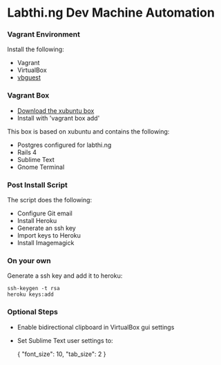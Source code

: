 # Labthi.ng Dev Machine Automation

### Vagrant Environment
Install the following:
* Vagrant
* VirtualBox
* [vbguest](https://github.com/dotless-de/vagrant-vbguest)

### Vagrant Box
* [Download the xubuntu box](https://mega.co.nz/#!1R530ZbA!AiSPanz_qeOO7jgOZwTGdR8affpuqKUEhlhxiyrxuAU)
* Install with 'vagrant box add'

This box is based on xubuntu and contains the following:
* Postgres configured for labthi.ng
* Rails 4
* Sublime Text
* Gnome Terminal

### Post Install Script
The script does the following:
* Configure Git email
* Install Heroku
* Generate an ssh key
* Import keys to Heroku
* Install Imagemagick

### On your own
Generate a ssh key and add it to heroku:

    ssh-keygen -t rsa
    heroku keys:add

### Optional Steps
* Enable bidirectional clipboard in VirtualBox gui settings
* Set Sublime Text user settings to:


    {
        "font_size": 10,
    	"tab_size": 2
    }
